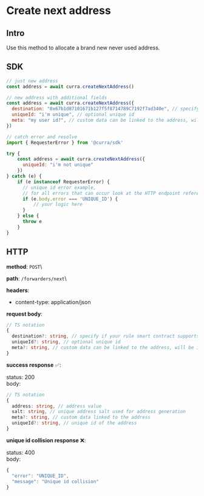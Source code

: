 # Create next address

## Intro

Use this method to allocate a brand new never used address.

## SDK

```js
// just new address
const address = await curra.createNextAddress()

// new address with additional fields
const address = await curra.createNextAddress({
  destination: "0x67b1d87101671b127f5f8714789C7192f7ad340e", // specify if your rule smart contract supports multiple destinations
  uniqueId: "i'm unique", // optional unique id 
  meta: "my user id?", // custom data can be linked to the address, will be included in  incomes webhooks
})

// catch error and resolve
import { RequesterError } from '@curra/sdk'

try {
	const address = await curra.createNextAddress({
	  uniqueId: "i'm not unique"
	})
} catch (e) {
	if (e instanceof RequesterError) {
      // unique id error example,
      // for all errors that can occur look at the HTTP endpoint reference below
	  if (e.body.error === 'UNIQUE_ID') {
		  // your logic here
	  }	
	} else {
	  throw e
	}
}
```

## HTTP

**method**: `POST`\

**path**: `/forwarders/next`\

**headers**: 
- content-type: application/json

**request body**:
```ts
// TS notation
{
  destination?: string, // specify if your rule smart contract supports multiple destinations
  uniqueId?: string, // optional unique id 
  meta?: string, // custom data can be linked to the address, will be included in  incomes webhooks
}
```

**success response** ✅:

status: 200\
body:
```ts
// TS notation
{
  address: string, // address value
  salt: string, // unique address salt used for address generation
  meta?: string, // custom data linked to the address
  uniqueId?: string, // unique id of the address
}
```

**unique id collision response** ❌:

status: 400\
body:
```ts
{ 
  "error": "UNIQUE_ID", 
  "message": "Unique id collision" 
}
```

